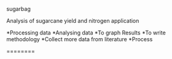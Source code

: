 sugarbag

Analysis of sugarcane yield and nitrogen application

*Processing data
*Analysing data
*To graph Results
*To write methodology
*Collect more data from literature
*Process 

========
